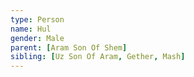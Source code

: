 ```yaml
---
type: Person
name: Hul
gender: Male
parent: [Aram Son Of Shem]
sibling: [Uz Son Of Aram, Gether, Mash]
---
```

